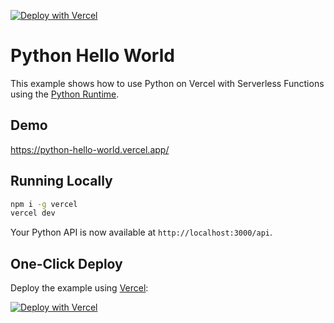 [![Deploy with Vercel](https://vercel.com/button)](https://vercel.com/new/clone?repository-url=https%3A%2F%2Fgithub.com%2Fvercel%2Fexamples%2Ftree%2Fmain%2Fpython%2Fhello-world&demo-title=Python%20Hello%20World&demo-description=Use%20Python%20on%20Vercel%20with%20Serverless%20Functions%20using%20the%20Python%20Runtime.&demo-url=https%3A%2F%2Fpython-hello-world.vercel.app%2F&demo-image=https://assets.vercel.com/image/upload/v1669994600/random/python.png)

# Python Hello World

This example shows how to use Python on Vercel with Serverless Functions using the [Python Runtime](https://vercel.com/docs/concepts/functions/serverless-functions/runtimes/python).

## Demo

https://python-hello-world.vercel.app/

## Running Locally

```bash
npm i -g vercel
vercel dev
```

Your Python API is now available at `http://localhost:3000/api`.

## One-Click Deploy

Deploy the example using [Vercel](https://vercel.com?utm_source=github&utm_medium=readme&utm_campaign=vercel-examples):

[![Deploy with Vercel](https://vercel.com/button)](https://vercel.com/new/clone?repository-url=https%3A%2F%2Fgithub.com%2Fvercel%2Fexamples%2Ftree%2Fmain%2Fpython%2Fhello-world&demo-title=Python%20Hello%20World&demo-description=Use%20Python%20on%20Vercel%20with%20Serverless%20Functions%20using%20the%20Python%20Runtime.&demo-url=https%3A%2F%2Fpython-hello-world.vercel.app%2F&demo-image=https://assets.vercel.com/image/upload/v1669994600/random/python.png)
